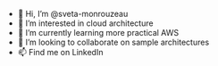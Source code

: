 - 👋 Hi, I’m @sveta-monrouzeau
- 👀 I’m interested in cloud architecture
- 🌱 I’m currently learning more practical AWS
- 💞️ I’m looking to collaborate on sample architectures
- 📫 Find me on LinkedIn

<!---
sveta-monrouzeau/sveta-monrouzeau is a ✨ special ✨ repository because its `README.md` (this file) appears on your GitHub profile.
You can click the Preview link to take a look at your changes.
--->
